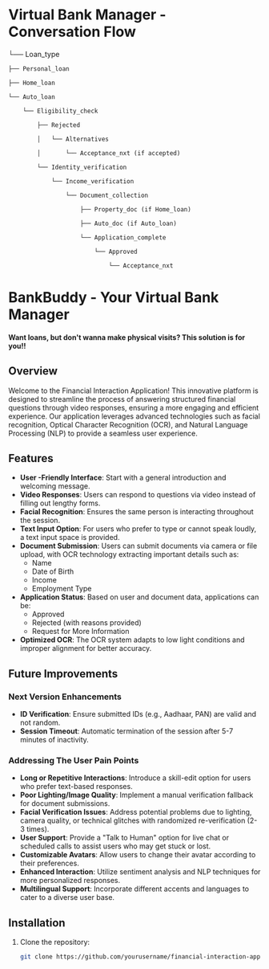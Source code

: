 # Virtual Bank Manager - Conversation Flow

└── Loan_type
    
    ├── Personal_loan

    ├── Home_loan
    
    └── Auto_loan
    
        └── Eligibility_check
    
            ├── Rejected
    
            │   └── Alternatives
    
            │       └── Acceptance_nxt (if accepted)
    
            └── Identity_verification
    
                └── Income_verification
    
                    └── Document_collection
    
                        ├── Property_doc (if Home_loan)
    
                        ├── Auto_doc (if Auto_loan)
    
                        └── Application_complete
    
                            └── Approved
    
                                └── Acceptance_nxt
# BankBuddy - Your Virtual Bank Manager
#### Want loans, but don't wanna make physical visits? This solution is for you!!
## Overview

Welcome to the Financial Interaction Application! This innovative platform is designed to streamline the process of answering structured financial questions through video responses, ensuring a more engaging and efficient experience. Our application leverages advanced technologies such as facial recognition, Optical Character Recognition (OCR), and Natural Language Processing (NLP) to provide a seamless user experience.

## Features

- **User -Friendly Interface**: Start with a general introduction and welcoming message.
- **Video Responses**: Users can respond to questions via video instead of filling out lengthy forms.
- **Facial Recognition**: Ensures the same person is interacting throughout the session.
- **Text Input Option**: For users who prefer to type or cannot speak loudly, a text input space is provided.
- **Document Submission**: Users can submit documents via camera or file upload, with OCR technology extracting important details such as:
  - Name
  - Date of Birth
  - Income
  - Employment Type
- **Application Status**: Based on user and document data, applications can be:
  - Approved
  - Rejected (with reasons provided)
  - Request for More Information
- **Optimized OCR**: The OCR system adapts to low light conditions and improper alignment for better accuracy.

## Future Improvements

### Next Version Enhancements

- **ID Verification**: Ensure submitted IDs (e.g., Aadhaar, PAN) are valid and not random.
- **Session Timeout**: Automatic termination of the session after 5-7 minutes of inactivity.

### Addressing The User Pain Points

- **Long or Repetitive Interactions**: Introduce a skill-edit option for users who prefer text-based responses.
- **Poor Lighting/Image Quality**: Implement a manual verification fallback for document submissions.
- **Facial Verification Issues**: Address potential problems due to lighting, camera quality, or technical glitches with randomized re-verification (2-3 times).
- **User  Support**: Provide a "Talk to Human" option for live chat or scheduled calls to assist users who may get stuck or lost.
- **Customizable Avatars**: Allow users to change their avatar according to their preferences.
- **Enhanced Interaction**: Utilize sentiment analysis and NLP techniques for more personalized responses.
- **Multilingual Support**: Incorporate different accents and languages to cater to a diverse user base.

## Installation

1. Clone the repository:
   ```bash
   git clone https://github.com/yourusername/financial-interaction-app.git
